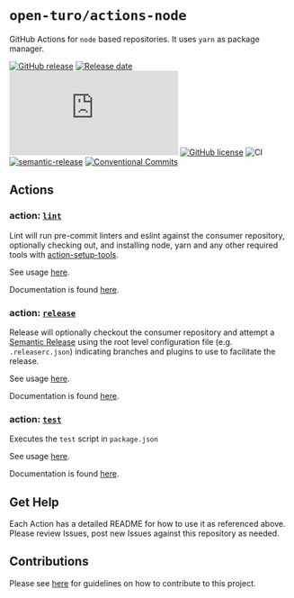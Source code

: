 # `open-turo/actions-node`

GitHub Actions for `node` based repositories. It uses `yarn` as package manager.

[![GitHub release](https://img.shields.io/github/release/Naereen/StrapDown.js.svg)](https://GitHub.com/Naereen/StrapDown.js/releases/)
[![Release date][release-date-image]][release-url]
[![GitHub latest commit](https://badgen.net/github/last-commit/Naereen/Strapdown.js)](https://GitHub.com/Naereen/StrapDown.js/commit/)
[![GitHub license](https://img.shields.io/github/license/Naereen/StrapDown.js.svg)](https://github.com/Naereen/StrapDown.js/blob/master/LICENSE)
![CI](https://github.com/open-turo/actions-node/actions/workflows/release.yaml/badge.svg)
[![semantic-release][semantic-image]][semantic-url]
[![Conventional Commits](https://img.shields.io/badge/Conventional%20Commits-1.0.0-yellow.svg)](https://conventionalcommits.org)

## Actions

### action: [`lint`](./lint)

Lint will run pre-commit linters and eslint against the consumer repository, optionally checking out, and installing node, yarn and any other required tools with [action-setup-tools](https://github.com/open-turo/action-setup-tools).

See usage [here](./lint/README.md#usage).

Documentation is found [here](./lint/README.md).

### action: [`release`](./release)

Release will optionally checkout the consumer repository and attempt a [Semantic Release](https://semantic-release.gitbook.io/semantic-release/usage/configuration) using the root level configuration file (e.g. `.releaserc.json`) indicating branches and plugins to use to facilitate the release.

See usage [here](./release/README.md#usage).

Documentation is found [here](./release/README.md).

### action: [`test`](./test)

Executes the `test` script in `package.json`

See usage [here](./test/README.md#usage).

Documentation is found [here](./test/README.md).

## Get Help

Each Action has a detailed README for how to use it as referenced above. Please review Issues, post new Issues against this repository as needed.

## Contributions

Please see [here](https://github.com/open-turo/contributions) for guidelines on how to contribute to this project.

<!-- Links: -->

[release-date-image]: https://img.shields.io/github/release-date/open-turo/actions-node.svg
[release-url]: https://github.com/cycjimmy/semantic-release-action/releases
[semantic-image]: https://img.shields.io/badge/%20%20%F0%9F%93%A6%F0%9F%9A%80-semantic--release-e10079.svg
[semantic-url]: https://github.com/semantic-release/semantic-release
